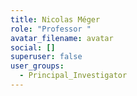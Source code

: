 ```yaml
---
title: Nicolas Méger
role: "Professor "
avatar_filename: avatar
social: []
superuser: false
user_groups:
  - Principal_Investigator
---
```

